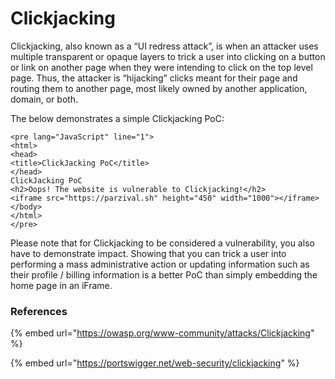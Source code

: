 # Clickjacking

Clickjacking, also known as a “UI redress attack”, is when an attacker uses multiple transparent or opaque layers to trick a user into clicking on a button or link on another page when they were intending to click on the top level page. Thus, the attacker is “hijacking” clicks meant for their page and routing them to another page, most likely owned by another application, domain, or both.

The below demonstrates a simple Clickjacking PoC:

```markup
<pre lang="JavaScript" line="1">
<html>
<head>
<title>ClickJacking PoC</title>
</head>
ClickJacking PoC
<h2>Oops! The website is vulnerable to Clickjacking!</h2>
<iframe src="https://parzival.sh" height="450" width="1000"></iframe>
</body>
</html>
</pre>
```

Please note that for Clickjacking to be considered a vulnerability, you also have to demonstrate impact. Showing that you can trick a user into performing a mass administrative action or updating information such as their profile / billing information is a better PoC than simply embedding the home page in an iFrame.&#x20;

### References

{% embed url="https://owasp.org/www-community/attacks/Clickjacking" %}

{% embed url="https://portswigger.net/web-security/clickjacking" %}
